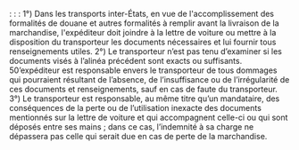 :
:
:
1°) Dans les transports inter-États, en vue de l'accomplissement des formalités de douane et autres formalités à
remplir avant la livraison de la marchandise, l'expéditeur doit joindre à la lettre de voiture ou mettre à la disposition
du transporteur les documents nécessaires et lui fournir tous renseignements utiles.
2°) Le transporteur n’est pas tenu d’examiner si les documents visés à l’alinéa précédent sont exacts ou suffisants.
50’expéditeur est responsable envers le transporteur de tous dommages qui pourraient résultant de l’absence, de
l’insuffisance ou de l’irrégularité de ces documents et renseignements, sauf en cas de faute du transporteur.
3°) Le transporteur est responsable, au même titre qu’un mandataire, des conséquences de la perte ou de
l’utilisation inexacte des documents mentionnés sur la lettre de voiture et qui accompagnent celle-ci ou qui sont
déposés entre ses mains ; dans ce cas, l’indemnité à sa charge ne dépassera pas celle qui serait due en cas de
perte de la marchandise.